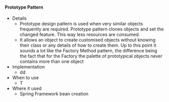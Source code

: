 #### Prototype Pattern

  - Details
      - Prototype design pattern is used when very similar objects frequently are required. Prototype pattern clones objects and set the changed feature. This way less resources are consumed.
      - It allows an object to create customised objects without knowing their class or any details of how to create them. Up to this point it sounds a lot like the Factory Method pattern, the difference being the fact that for the Factory the palette of prototypical objects never contains more than one object
  - Implementation
      - dd
  - When to use
      - T
  - Where it used
      - Spring Framework bean creation
